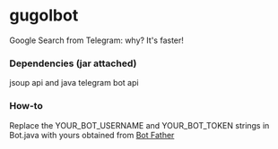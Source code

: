 # gugolbot
Google Search from Telegram: why? It's faster!

### Dependencies (jar attached)
jsoup api and java telegram bot api

### How-to
Replace the YOUR_BOT_USERNAME and YOUR_BOT_TOKEN strings in Bot.java with yours obtained from [Bot Father](https://core.telegram.org/bots#6-botfather)
